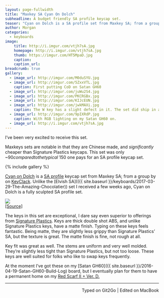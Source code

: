 ```yaml
---
layout: page-fullwidth
title: "Maxkey SA Cyan On Dolch"
subheadline: A budget friendly SA profile keycap set.
teaser: "Cyan on Dolch is a SA profile set from Maxkey SA; from a group by on KeyClack. Maxkeys sets are also significantly cheaper than Signature Plastics, this set was only ~$90 compared to the typical ~$150 one pays for an SA profile keycap set."
author: Morgan
categories:
  - keyboards
image:
    title: http://i.imgur.com/vtjh7sA.jpg
    homepage: http://i.imgur.com/vtjh7sA.jpg
    thumb: https://imgur.com/HT5MpaD.jpg
    caption:
    caption_url:
breadcrumb: true
gallery:
  - image_url: http://imgur.com/M0duSYU.jpg
  - image_url: http://imgur.com/5ZxxVTL.jpg
    caption: First putting CoD on Satan GH60
  - image_url: http://imgur.com/juWu2S4.jpg
  - image_url: http://imgur.com/PKCRGBx.jpg
  - image_url: http://imgur.com/KIJcEUN.jpg
  - image_url: http://imgur.com/jwkMAXi.jpg
    caption: The W key has a slight defect in it. The set did ship in a baggie, so this could explain the defect/damage. Either way, it doesn't bug me too much.
  - image_url: http://imgur.com/9pIXRdP.jpg
    caption: With RGB lighting on my Satan GH60 on.
  - image_url: http://i.imgur.com/vtjh7sA.jpg
---
```


I’ve been very excited to receive this set.    
    
Maxkeys sets are notable in that they are Chinese made, and *significantly* cheaper than Signature Plastics keycaps. This set was only ~$90 compared to the typical ~$150 one pays for an SA profile keycap set.

{% include gallery %}

[Cyan on Dolch](https://www.old.keyclack.com/product/group-buy-maxkey-sa/) is a [SA profile](https://deskthority.net/wiki/Signature_Plastics_SA_family) keycap set from Maxkey SA; from a group by on [KeyClack](https://www.keyclack.com/). Unlike the [Elvish SA](({{ site.baseurl }}/keyboards/2017-03-29-The-Amazing-Chocolatier)) set I received a few weeks ago, Cyan on Dolch is a fully sculpted SA profile set.

![](http://imgur.com/6aJjJmY.jpg)    
[[Source]](https://adereth.github.io/blog/2015/02/17/sa-profile-keys-on-a-kinesis-advantage/)

The keys in this set are exceptional, I dare say even superior to offerings from [Signature Plastics](https://pimpmykeyboard.com/). Keys are thick double shot ABS, and unlike Signature Plastics keys, have a matte finish. Typing on these keys feels fantastic. Being matte, they are slightly less grippy than Signature Plastics’ SA, but the texture is great. The matte finish is fine, not rough at all.

Key fit was great as well. The stems are uniform and very well molded. They’re slightly less tight than Signature Plastics, but not too loose. These keys are well suited for folks who like to swap keys frequently.

At the moment I’ve got these on my [Satan GH60]({{ site.baseurl }}/2016-04-19-Satan-GH60-Build-Log) board, but I eventually plan for them to have a permanent home on my [Red Scarf II + Ver. D.](https://www.massdrop.com/buy/red-scarf-ii-plus-ver-d-custom-mechanical-keyboard-kit?mode=guest_open)

---
<p align="right">Typed on Git2Go | Edited on MacBook</p>
